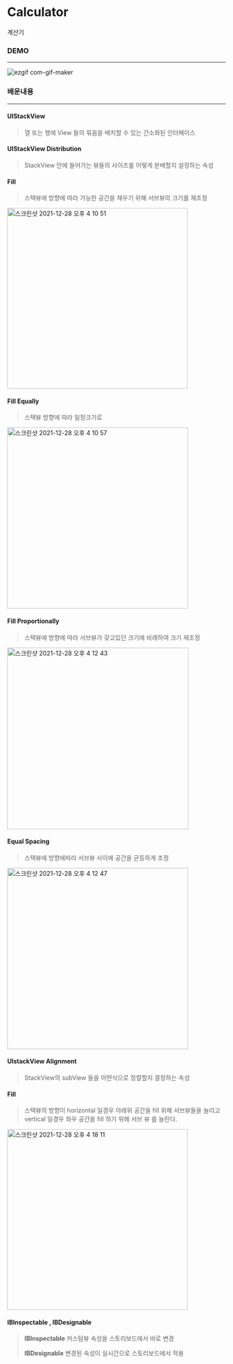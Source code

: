 # Calculator

계산기

### DEMO

---

![ezgif com-gif-maker](https://user-images.githubusercontent.com/51107183/147539610-a075462b-fcc1-4008-ab0c-4d215b61916e.gif)



### 배운내용

---

#### UIStackView

> 열 또는 행에 View 들의 묶음을 배치할 수 있는 간소화된 인터페이스



#### UIStackView Distribution

> StackView 안에 들어가는 뷰들의 사이즈를 어떻게 분배할지 설정하는 속성



#### 	Fill

> 스택뷰에 방향에 따라 가능한 공간을 채우기 위해 서브뷰의 크기를 재조정

<img width="416" alt="스크린샷 2021-12-28 오후 4 10 51" src="https://user-images.githubusercontent.com/51107183/147538765-050b7555-5949-4170-bec5-d36d4252703d.png">

#### 	Fill Equally

> 스택뷰 방향에 따라 일정크기로 

<img width="417" alt="스크린샷 2021-12-28 오후 4 10 57" src="https://user-images.githubusercontent.com/51107183/147538807-8a9c1e1a-230c-48c4-9d73-38d3ab989c51.png">



#### 	Fill Proportionally

> 스택뷰에 방향에 따라 서브뷰가 갖고있던 크기에 비례하여 크기 재조정 

<img width="418" alt="스크린샷 2021-12-28 오후 4 12 43" src="https://user-images.githubusercontent.com/51107183/147538891-56c5a512-d230-4fd7-9eb4-dd48dfbbadbf.png">

#### 	Equal Spacing

> 스택뷰에 방향에따라 서브뷰 사이에 공간을 균등하게 조정

<img width="417" alt="스크린샷 2021-12-28 오후 4 12 47" src="https://user-images.githubusercontent.com/51107183/147538929-96488f7b-5ef9-4450-a280-8b02a300ed6d.png">



#### UIstackView Alignment

> StackView의 subView 들을 어떤식으로 정렬할지 결정하는 속성



#### 	Fill

> 스택뷰의 방향이 horizontal 일경우 아래위 공간을 fill 위해 서브뷰들을 늘리고  vertical 일경우 좌우 공간을 fill 하기 위해 서브 뷰 를 늘린다. 

<img width="416" alt="스크린샷 2021-12-28 오후 4 18 11" src="https://user-images.githubusercontent.com/51107183/147539339-1e1a0620-4ca9-4006-86ee-768d458d73ee.png">



#### IBInspectable , IBDesignable

> **IBInspectable** 	커스텀뷰 속성을 스토리보드에서 바로 변경 
>
> **IBDesignable** 	 변경된 속성이 실시간으로 스토리보드에서 적용